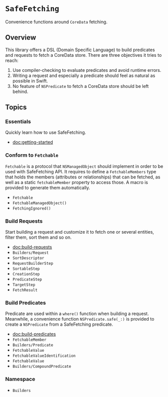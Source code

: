 # ``SafeFetching``

Convenience functions around `CoreData` fetching.

## Overview

This library offers a DSL (Domain Specific Language) to build predicates and requests to fetch a CoreData store. There are three objectives it tries to reach:
1. Use compiler-checking to evaluate predicates and avoid runtime errors.
2. Writing a request and especially a predicate should feel as natural as possible in Swift.
3. No feature of `NSPredicate` to fetch a CoreData store should be left behind.

## Topics

### Essentials
Quickly learn how to use SafeFetching.
- <doc:getting-started>

### Conform to `Fetchable`
`Fetchable` is a protocol that `NSManagedObject` should implement in order to be used with SafeFetching API. It requires to define a `FetchableMembers` type that holds the members (attributes or relationships) that can be fetched, as well as a static `fetchableMember` property to access those. A macro is provided to generate them automatically.

- ``Fetchable``
- ``FetchableManagedObject()``
- ``FetchingIgnored()``

### Build Requests
Start building a request and customize it to fetch one or several entities, filter them, sort them and so on.

- <doc:build-requests>
- ``Builders/Request``
- ``SortDescriptor``
- ``RequestBuilderStep``
- ``SortableStep``
- ``CreationStep``
- ``PredicateStep``
- ``TargetStep``
- ``FetchResult``


### Build Predicates
Predicate are used within a `where()` function when building a request. Meanwhile, a convenience function `NSPredicate.safe(_:)` is provided to create a `NSPredicate` from a SafeFetching predicate.

- <doc:build-predicates>
- ``FetchableMember``
- ``Builders/Predicate``
- ``FetchableValue``
- ``FetchableValueIdentification``
- ``FetchableValue``
- ``Builders/CompoundPredicate``

### Namespace
- ``Builders``
